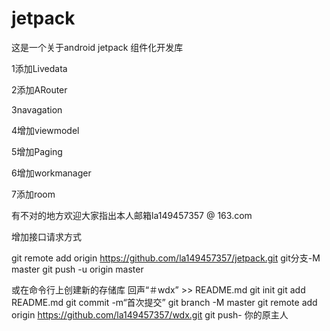 # jetpack
这是一个关于android jetpack 组件化开发库

1添加Livedata

2添加ARouter

3navagation

4增加viewmodel

5增加Paging

6增加workmanager

7添加room

有不对的地方欢迎大家指出本人邮箱la149457357 @ 163.com

增加接口请求方式


git remote add origin https://github.com/la149457357/jetpack.git
 git分支-M master 
git push -u origin master

或在命令行上创建新的存储库
回声“＃wdx” >> README.md 
git init 
git add README.md 
git commit -m“首次提交” 
git branch -M master 
git remote add origin https://github.com/la149457357/wdx.git
 git push- 你的原主人
                

